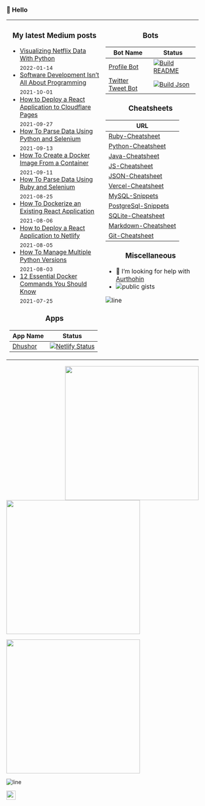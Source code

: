 ### 👋  Hello

<table>
<tr>
<td width="50%" valign="top">

<h3 align="center"> My latest Medium posts </h3>

<!-- blog starts -->
* [Visualizing Netflix Data With Python](https://towardsdatascience.com/visualizing-netflix-data-with-python-bca60a2632d9?source=rss-4430950b9342------2) <br/> <sub>2022-01-14</sub>
* [Software Development Isn’t All About Programming](https://medium.com/geekculture/software-development-isnt-all-about-programming-831f0cead94a?source=rss-4430950b9342------2) <br/> <sub>2021-10-01</sub>
* [How to Deploy a React Application to Cloudflare Pages](https://javascript.plainenglish.io/how-to-deploy-a-react-application-to-cloudflare-pages-e334466109c3?source=rss-4430950b9342------2) <br/> <sub>2021-09-27</sub>
* [How To Parse Data Using Python and Selenium](https://towardsdatascience.com/how-to-parse-data-using-python-and-selenium-907a95239ee0?source=rss-4430950b9342------2) <br/> <sub>2021-09-13</sub>
* [How To Create a Docker Image From a Container](https://python.plainenglish.io/how-to-create-a-docker-image-from-a-container-402f70f3dbf0?source=rss-4430950b9342------2) <br/> <sub>2021-09-11</sub>
* [How To Parse Data Using Ruby and Selenium](https://towardsdatascience.com/how-to-parse-data-using-ruby-and-selenium-5cf11605340c?source=rss-4430950b9342------2) <br/> <sub>2021-08-25</sub>
* [How To Dockerize an Existing React Application](https://towardsdatascience.com/how-to-dockerize-an-existing-react-application-c27bd8517dcb?source=rss-4430950b9342------2) <br/> <sub>2021-08-06</sub>
* [How to Deploy a React Application to Netlify](https://javascript.plainenglish.io/how-to-deploy-a-react-application-to-netlify-e120d2de2654?source=rss-4430950b9342------2) <br/> <sub>2021-08-05</sub>
* [How To Manage Multiple Python Versions](https://python.plainenglish.io/how-to-manage-multiple-python-versions-f0da7a9b6603?source=rss-4430950b9342------2) <br/> <sub>2021-08-03</sub>
* [12 Essential Docker Commands You Should Know](https://towardsdatascience.com/12-essential-docker-commands-you-should-know-c2d5a7751bb5?source=rss-4430950b9342------2) <br/> <sub>2021-07-25</sub>
<!-- blog ends -->
     
<h3 align="center"> Apps </h3>
     
| App Name    | Status      |
| ----------- | ----------- |
| [Dhushor](https://dhushor.netlify.app)      	  | [![Netlify Status](https://api.netlify.com/api/v1/badges/0e27e7a8-2dd0-409d-9799-ba897469f9bc/deploy-status)](https://app.netlify.com/sites/dhushor/deploys)       |

</td>

     
<td width="50%" valign="top">

<h3 align="center"> Bots </h3>
     
| Bot Name    | Status      |
| ----------- | ----------- |
| [Profile Bot](https://github.com/lifeparticle/lifeparticle/blob/master/build_readme.py)          | [![Build README](https://github.com/lifeparticle/lifeparticle/actions/workflows/python-app.yml/badge.svg)](https://github.com/lifeparticle/lifeparticle/actions/workflows/python-app.yml)       |
| [Twitter Tweet Bot](https://github.com/lifeparticle/twitter-tweet-bot/blob/main/build_json.py)   | [![Build Json](https://github.com/lifeparticle/twitter-tweet-bot/actions/workflows/python-app.yml/badge.svg)](https://github.com/lifeparticle/twitter-tweet-bot/actions/workflows/python-app.yml)        |

  
<h3 align="center"> Cheatsheets </h3>
     
| URL      |
| ----------- |
| [Ruby-Cheatsheet](https://github.com/lifeparticle/Ruby-Cheatsheet)         |
| [Python-Cheatsheet](https://github.com/lifeparticle/Python-Cheatsheet)     |
| [Java-Cheatsheet](https://github.com/lifeparticle/Java-Cheatsheet)         |
| [JS-Cheatsheet](https://github.com/lifeparticle/JS-Cheatsheet)             |
| [JSON-Cheatsheet](https://github.com/lifeparticle/JSON-Cheatsheet)         |
| [Vercel-Cheatsheet](https://github.com/lifeparticle/Vercel-Cheatsheet)     |
| [MySQL-Snippets](https://github.com/lifeparticle/MySQL-Snippets)           |
| [PostgreSql-Snippets](https://github.com/lifeparticle/PostgreSql-Snippets) |
| [SQLite-Cheatsheet](https://github.com/lifeparticle/SQLite-Cheatsheet)     |
| [Markdown-Cheatsheet](https://github.com/lifeparticle/Markdown-Cheatsheet) |
| [Git-Cheatsheet](https://github.com/lifeparticle/Git-Cheatsheet)           |
     
<h3 align="center"> Miscellaneous </h3>

- 🤔 I’m looking for help with [Aurthohin][aurthohin]
- [<img align="left" src="https://gist-count.vercel.app/api?username=lifeparticle" alt="public gists">][gist]

![line](https://user-images.githubusercontent.com/1612112/89610802-d9f02000-d8be-11ea-873f-aa51c23073e5.png)
</td>
</tr>

</table>

<div>
<a href="https://github.com/anuraghazra/github-readme-stats"><img src="https://github-readme-stats.vercel.app/api?username=lifeparticle&theme=dark&show_icons=true" width="350" align="right" /></a>
<a href="https://git.io/streak-stats"><img src="http://github-readme-streak-stats.herokuapp.com?user=lifeparticle&theme=highcontrast&hide_border=true" width="350" /></a>
</div>

<!-- programmer_humor_img starts -->
<a href="https://imgur.com/r/ProgrammerHumor/bOQ0upo"><img max-height="400" width="350" src="https://i.imgur.com/bOQ0upo.png"></a>
<!-- programmer_humor_img ends -->

![line](https://user-images.githubusercontent.com/1612112/89610802-d9f02000-d8be-11ea-873f-aa51c23073e5.png)

[<img height="24" width="24" src="https://cdn.jsdelivr.net/npm/simple-icons@4.8.0/icons/linktree.svg" />][linktree]
     
[linktree]: https://linktr.ee/lifeparticle
[gist]: https://gist.github.com/lifeparticle
[aurthohin]: https://github.com/lifeparticle/Aurthohin

